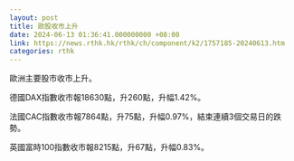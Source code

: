 ```yaml
---
layout: post
title: 歐股收市上升
date: 2024-06-13 01:36:41.000000000 +08:00
link: https://news.rthk.hk/rthk/ch/component/k2/1757185-20240613.htm
categories: rthk
---
```


歐洲主要股市收市上升。

德國DAX指數收市報18630點，升260點，升幅1.42%。

法國CAC指數收市報7864點，升75點，升幅0.97%，結束連續3個交易日的跌勢。

英國富時100指數收市報8215點，升67點，升幅0.83%。
